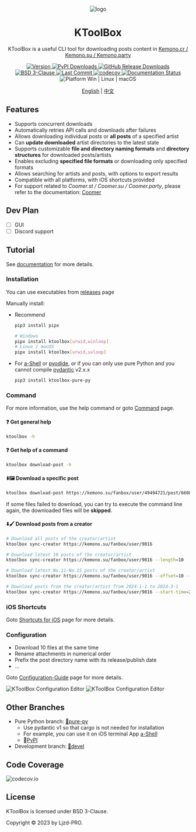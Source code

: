 <p align="center" style="text-decoration:none">
  <img align="center" src="https://cdn.jsdelivr.net/gh/Ljzd-PRO/KToolBox@latest/static/repository-open-graph-2.svg" alt="logo">
</p>

<h1 align="center">
  KToolBox
</h1>

<p align="center">
  KToolBox is a useful CLI tool for downloading posts content in
  <a href="https://kemono.cr/">Kemono.cr / Kemono.su / Kemono.party</a>
</p>

<p align="center">
  <a href="https://pypi.org/project/ktoolbox" target="_blank">
    <img src="https://img.shields.io/github/v/release/Ljzd-PRO/KToolBox?logo=python" alt="Version">
  </a>

  <a href="https://pypi.org/project/ktoolbox" target="_blank">
    <img src="https://img.shields.io/pypi/dm/ktoolbox?label=pypi-downloads" alt="PyPI Downloads">
  </a>

  <a href="https://github.com/Ljzd-PRO/KToolBox/releases" target="_blank">
    <img src="https://img.shields.io/github/downloads/Ljzd-PRO/KToolBox/total?label=github-downloads" alt="GitHub Release Downloads">
  </a>
  
  <a href="./LICENSE">
    <img src="https://img.shields.io/github/license/Ljzd-PRO/KToolBox" alt="BSD 3-Clause"/>
  </a>

  <a href="https://github.com/Ljzd-PRO/KToolBox/activity">
    <img src="https://img.shields.io/github/last-commit/Ljzd-PRO/KToolBox/devel" alt="Last Commit"/>
  </a>

  <a href="https://codecov.io/gh/Ljzd-PRO/KToolBox" target="_blank">
      <img src="https://codecov.io/gh/Ljzd-PRO/KToolBox/branch/master/graph/badge.svg?token=5XK9CYQHQN" alt="codecov"/>
  </a>

  <a href='https://ktoolbox.readthedocs.io/'>
    <img src='https://readthedocs.org/projects/ktoolbox/badge/?version=latest' alt='Documentation Status' />
  </a>

  <a style="text-decoration:none">
    <img src="https://img.shields.io/badge/Platform-Windows%20|%20Linux%20|%20macOS-blue" alt="Platform Win | Linux | macOS"/>
  </a>
</p>

<p align="center">
    <a href="./README.md">English</a> | <a href="./README_zh-CN.md">中文</a>
</p>

## Features

- Supports concurrent downloads  
- Automatically retries API calls and downloads after failures  
- Allows downloading individual posts or **all posts** of a specified artist  
- Can **update downloaded** artist directories to the latest state  
- Supports customizable **file and directory naming formats** and **directory structures** for downloaded posts/artists  
- Enables excluding **specified file formats** or downloading only specified formats  
- Allows searching for artists and posts, with options to export results  
- Compatible with all platforms, with iOS shortcuts provided  
- For support related to _Coomer.st / Coomer.su / Coomer.party_, please refer to the documentation: [Coomer](https://ktoolbox.readthedocs.io/latest/coomer/)

## Dev Plan

- [ ] GUI
- [ ] Discord support

## Tutorial

See [documentation](https://ktoolbox.readthedocs.io/) for more details.

### Installation

You can use executables from [releases](https://github.com/Ljzd-PRO/KToolBox/releases) page

Manually install:

- Recommend
  ```bash
  pip3 install pipx
  
  # Windows
  pipx install ktoolbox[urwid,winloop]
  # Linux / macOS
  pipx install ktoolbox[urwid,uvloop]
  ```

- For [a-Shell](https://github.com/holzschu/a-shell) or [pyodide](https://pyodide.org/en/stable/), 
  or if you can only use pure Python and you cannot compile [pydantic](https://docs.pydantic.dev/latest/) v2.x.x
  ```bash
  pip3 install ktoolbox-pure-py
  ```

### Command

For more information, use the help command or goto [Command](https://ktoolbox.readthedocs.io/latest/commands/guide) page.
  
#### ❓ Get general help
```bash
ktoolbox -h
```
  
#### ❓ Get help of a command
```bash
ktoolbox download-post -h
```

#### ⬇️🖼️ Download a specific post
```bash
ktoolbox download-post https://kemono.su/fanbox/user/49494721/post/6608808
```

If some files failed to download, you can try to execute the command line again, 
the downloaded files will be **skipped**.
  
#### ⬇️🖌️ Download posts from a creator
```bash
# Download all posts of the creator/artist
ktoolbox sync-creator https://kemono.su/fanbox/user/9016

# Download latest 10 posts of the creator/artist
ktoolbox sync-creator https://kemono.su/fanbox/user/9016 --length=10

# Download latest No.11-No.15 posts of the creator/artist
ktoolbox sync-creator https://kemono.su/fanbox/user/9016 --offset=10 --length=5

# Download posts from the creator/artist from 2024-1-1 to 2024-3-1
ktoolbox sync-creator https://kemono.su/fanbox/user/9016 --start-time=2024-1-1 --end-time=2024-3-1
```

### iOS Shortcuts

Goto [Shortcuts for iOS](https://ktoolbox.readthedocs.io/latest/shortcut/) page for more details.

### Configuration

- Download 10 files at the same time
- Rename attachments in numerical order
- Prefix the post directory name with its release/publish date
- ...

Goto [Configuration-Guide](https://ktoolbox.readthedocs.io/latest/configuration/guide/) page for more details.

![KToolBox Configuration Editor](https://cdn.jsdelivr.net/gh/Ljzd-PRO/KToolBox@latest/static/preview-2.png)
![KToolBox Configuration Editor](https://cdn.jsdelivr.net/gh/Ljzd-PRO/KToolBox@latest/static/preview-3.png)

## Other Branches

- Pure Python branch: [🔗pure-py](https://github.com/Ljzd-PRO/KToolBox/tree/pure-py)
  - Use pydantic v1 so that cargo is not needed for installation
  - For example, you can use it on iOS terminal App [a-Shell](https://github.com/holzschu/a-shell)
  - 🔗[PyPI](https://pypi.org/project/ktoolbox-pure-py/)
- Development branch: [🔗devel](https://github.com/Ljzd-PRO/KToolBox/tree/devel)

## Code Coverage

![codecov.io](https://codecov.io/gh/Ljzd-PRO/KToolBox/graphs/sunburst.svg?token=5XK9CYQHQN)

## License

KToolBox is licensed under BSD 3-Clause.

Copyright © 2023 by Ljzd-PRO.
